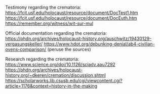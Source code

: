 Testimony regarding the crematoria:
https://fcit.usf.edu/holocaust/resource/document/DocTest1.htm
https://fcit.usf.edu/holocaust/resource/document/DocEuth.htm
https://remember.org/witness/wit-sur-mul

Official documentation regarding the crematoria:
https://phdn.org/archives/holocaust-history.org/auschwitz/19430129-vergasungskeller/
https://www.hdot.org/debunking-denial/ab4-civilian-ovens-comparison/ (peruse the sources)

Research regarding the crematoria:
https://www.science.org/doi/10.1126/sciadv.aau7292
https://phdn.org/archives/holocaust-history.org/~dkeren/cremation/discussion.shtml
https://scholarworks.lib.csusb.edu/cgi/viewcontent.cgi?article=1176&context=history-in-the-making